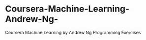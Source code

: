 # Coursera-Machine-Learning-Andrew-Ng-
Coursera Machine Learning by Andrew Ng Programming Exercises 

